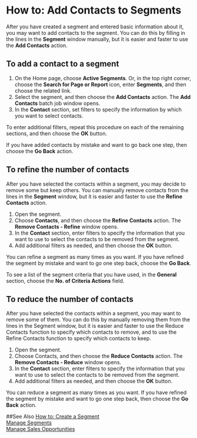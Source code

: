 <properties
                pageTitle="Add Contacts to Segments | Project “Madeira”"
                description="Describes how to add contacts to segments in Project “Madeira”"
                services="project-madeira"
                documentationCenter=""
                authors="jswymer"
/>
<tags
    ms.service="project-madeira"
    ms.topic="article"
    ms.devlang="na"
    ms.tgt_pltfrm="na"
    ms.workload="na"
    ms.date="05/12/2016"
    ms.author="jswymer" />

# How to: Add Contacts to Segments
After you have created a segment and entered basic information about it, you may want to add contacts to the segment. You can do this by filling in the lines in the **Segment** window manually, but it is easier and faster to use the **Add Contacts** action.

## To add a contact to a segment
1. On the Home page, choose **Active Segments**. Or, in the top right corner, choose the **Search for Page or Report** icon, enter **Segments**, and then choose the related link.  
2. Select the segment, and then choose the **Add Contacts** action. The **Add Contacts** batch job window opens.
3. In the **Contact** section, set filters to specify the information by which you want to select contacts.

To enter additional filters, repeat this procedure on each of the remaining sections, and then choose the **OK** button.

If you have added contacts by mistake and want to go back one step, then choose the **Go Back** action.

## To refine the number of contacts
After you have selected the contacts within a segment, you may decide to remove some but keep others. You can manually remove contacts from the lines in the **Segment** window, but it is easier and faster to use the **Refine Contacts** action.

1. Open the segment.
2. Choose **Contacts**, and then choose the **Refine Contacts** action. The **Remove Contacts - Refine** window opens.
3. In the **Contact** section, enter filters to specify the information that you want to use to select the contacts to be removed from the segment.
4. Add additional filters as needed, and then choose the **OK** button.

You can refine a segment as many times as you want. If you have refined the segment by mistake and want to go one step back, choose the **Go Back**.

To see a list of the segment criteria that you have used, in the **General** section, choose the **No. of Criteria Actions** field.

## To reduce the number of contacts
After you have selected the contacts within a segment, you may want to remove some of them. You can do this by manually removing them from the lines in the Segment window, but it is easier and faster to use the Reduce Contacts function to specify which contacts to remove, and to use the Refine Contacts function to specify which contacts to keep.

1. Open the segment.
2. Choose Contacts, and then choose the **Reduce Contacts** action. The **Remove Contacts - Reduce** window opens.
3. In the **Contact** section, enter filters to specify the information that you want to use to select the contacts to be removed from the segment.
4. Add additional filters as needed, and then choose the **OK** button.

You can reduce a segment as many times as you want. If you have refined the segment by mistake and want to go one step back, then choose the **Go Back** action.

##See Also
[How to: Create a Segment](marketing-how-create-segment.md)   
[Manage Segments](marketing-segments.md)  
[Manage Sales Opportunities](marketing-manage-sales-opportunities.md)  
